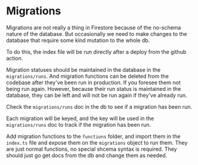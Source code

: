 # Migrations

Migrations are not really a thing in Firestore because of the no-schema nature of the database.
But occasionally we need to make changes to the database that require some kind mutation to the whole db.

To do this, the index file will be run directly after a deploy from the github action.

Migration statuses should be maintained in the database in the `migrations/runs`.
And migration functions can be deleted from the codebase after they've been run in production. If you foresee them not being run again. However, because their run status is maintained in the database, they can be left and will not be run again if they've already run.

Check the `migrations/runs` doc in the db to see if a migration has been run.

Each migration will be keyed, and the key will be used in the `migrations/runs` doc to track if
the migration has been run.

Add migration functions to the `functions` folder, and import them in the `index.ts` file and expose them
on the `migrations` object to run them. They are just normal functions, no special shcema syntax is required.
They should just go get docs from the db and change them as needed.
